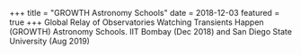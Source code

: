 +++
title = "GROWTH Astronomy Schools"
date = 2018-12-03
featured = true
+++
Global Relay of Observatories Watching Transients Happen (GROWTH) Astronomy Schools.
IIT Bombay (Dec 2018) and San Diego State University (Aug 2019)